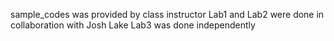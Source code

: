 sample_codes was provided by class instructor
Lab1 and Lab2 were done in collaboration with Josh Lake
Lab3 was done independently
